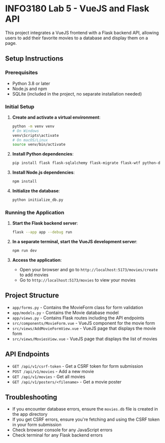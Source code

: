 # INFO3180 Lab 5 - VueJS and Flask API

This project integrates a VueJS frontend with a Flask backend API, allowing users to add their favorite movies to a database and display them on a page.

## Setup Instructions

### Prerequisites
- Python 3.8 or later
- Node.js and npm
- SQLite (included in the project, no separate installation needed)

### Initial Setup

1. **Create and activate a virtual environment**:
   ```bash
   python -m venv venv
   # On Windows
   venv\Scripts\activate
   # On macOS/Linux
   source venv/bin/activate
   ```

2. **Install Python dependencies**:
   ```bash
   pip install flask flask-sqlalchemy flask-migrate flask-wtf python-dotenv werkzeug
   ```

3. **Install Node.js dependencies**:
   ```bash
   npm install
   ```

4. **Initialize the database**:
   ```bash
   python initialize_db.py
   ```

### Running the Application

1. **Start the Flask backend server**:
   ```bash
   flask --app app --debug run
   ```

2. **In a separate terminal, start the VueJS development server**:
   ```bash
   npm run dev
   ```

3. **Access the application**:
   - Open your browser and go to `http://localhost:5173/movies/create` to add movies
   - Go to `http://localhost:5173/movies` to view your movies

## Project Structure

- `app/forms.py` - Contains the MovieForm class for form validation
- `app/models.py` - Contains the Movie database model
- `app/views.py` - Contains Flask routes including the API endpoints
- `src/components/MovieForm.vue` - VueJS component for the movie form
- `src/views/AddMovieFormView.vue` - VueJS page that displays the movie form
- `src/views/MoviesView.vue` - VueJS page that displays the list of movies

## API Endpoints

- `GET /api/v1/csrf-token` - Get a CSRF token for form submission
- `POST /api/v1/movies` - Add a new movie
- `GET /api/v1/movies` - Get all movies
- `GET /api/v1/posters/<filename>` - Get a movie poster

## Troubleshooting

- If you encounter database errors, ensure the `movies.db` file is created in the app directory
- If you get CSRF errors, ensure you're fetching and using the CSRF token in your form submission
- Check browser console for any JavaScript errors
- Check terminal for any Flask backend errors
